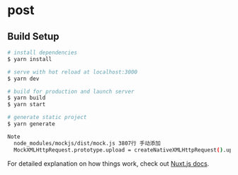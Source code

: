 # post

## Build Setup

```bash
# install dependencies
$ yarn install

# serve with hot reload at localhost:3000
$ yarn dev

# build for production and launch server
$ yarn build
$ yarn start

# generate static project
$ yarn generate
```

```bash
Note  
  node_modules/mockjs/dist/mock.js 3807行 手动添加 				
  MockXMLHttpRequest.prototype.upload = createNativeXMLHttpRequest().upload;
```

For detailed explanation on how things work, check out [Nuxt.js docs](https://nuxtjs.org).
